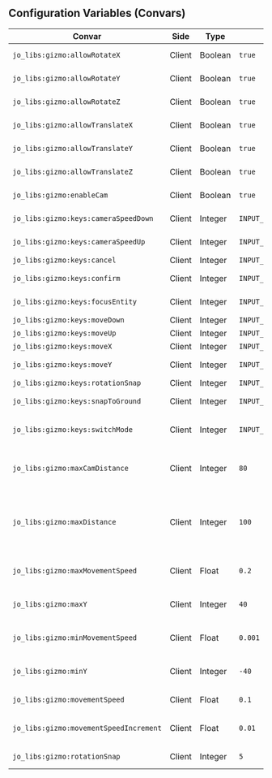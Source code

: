 ## Configuration Variables (Convars)

| Convar | Side | Type | Default | Description |
|--------|------|------|---------|-------------|
| `jo_libs:gizmo:allowRotateX` | Client | Boolean | `true` | Allow rotation on X-axis |
| `jo_libs:gizmo:allowRotateY` | Client | Boolean | `true` | Allow rotation on Y-axis |
| `jo_libs:gizmo:allowRotateZ` | Client | Boolean | `true` | Allow rotation on Z-axis |
| `jo_libs:gizmo:allowTranslateX` | Client | Boolean | `true` | Allow translation on X-axis |
| `jo_libs:gizmo:allowTranslateY` | Client | Boolean | `true` | Allow translation on Y-axis |
| `jo_libs:gizmo:allowTranslateZ` | Client | Boolean | `true` | Allow translation on Z-axis |
| `jo_libs:gizmo:enableCam` | Client | Boolean | `true` | Enable/Disable camera feature |
| `jo_libs:gizmo:keys:cameraSpeedDown` | Client | Integer | ``INPUT_SELECT_NEXT_WEAPON`` | Decrease camera speed |
| `jo_libs:gizmo:keys:cameraSpeedUp` | Client | Integer | ``INPUT_SELECT_PREV_WEAPON`` | Increase camera speed |
| `jo_libs:gizmo:keys:cancel` | Client | Integer | ``INPUT_GAME_MENU_TAB_RIGHT_SECONDARY`` | Cancel operation |
| `jo_libs:gizmo:keys:confirm` | Client | Integer | ``INPUT_FRONTEND_ACCEPT`` | Confirm placement |
| `jo_libs:gizmo:keys:focusEntity` | Client | Integer | ``INPUT_SHOP_SPECIAL`` | Toggle focus on entity |
| `jo_libs:gizmo:keys:moveDown` | Client | Integer | ``INPUT_FRONTEND_RUP`` | Move down |
| `jo_libs:gizmo:keys:moveUp` | Client | Integer | ``INPUT_FRONTEND_X`` | Move up |
| `jo_libs:gizmo:keys:moveX` | Client | Integer | ``INPUT_SCRIPTED_FLY_LR`` | Move left/right |
| `jo_libs:gizmo:keys:moveY` | Client | Integer | ``INPUT_SCRIPTED_FLY_UD`` | Move forward/backward |
| `jo_libs:gizmo:keys:rotationSnap` | Client | Integer | ``INPUT_FRONTEND_Y`` | Rotation snap key |
| `jo_libs:gizmo:keys:snapToGround` | Client | Integer | ``INPUT_INTERACT_OPTION1`` | Snap entity to ground |
| `jo_libs:gizmo:keys:switchMode` | Client | Integer | ``INPUT_RELOAD`` | Switch between translate/rotate modes |
| `jo_libs:gizmo:maxCamDistance` | Client | Integer | `80` | Maximum distance camera can be moved from player |
| `jo_libs:gizmo:maxDistance` | Client | Integer | `100` | Maximum distance entity can be moved from starting position (set to false to disable) |
| `jo_libs:gizmo:maxMovementSpeed` | Client | Float | `0.2` | Maximum movement speed for camera |
| `jo_libs:gizmo:maxY` | Client | Integer | `40` | Maximum Y value for camera rotation |
| `jo_libs:gizmo:minMovementSpeed` | Client | Float | `0.001` | Minimum movement speed for camera |
| `jo_libs:gizmo:minY` | Client | Integer | `-40` | Minimum Y value for camera rotation |
| `jo_libs:gizmo:movementSpeed` | Client | Float | `0.1` | Default movement speed for camera |
| `jo_libs:gizmo:movementSpeedIncrement` | Client | Float | `0.01` | Increment value when adjusting camera speed |
| `jo_libs:gizmo:rotationSnap` | Client | Integer | `5` | Rotation snap value |